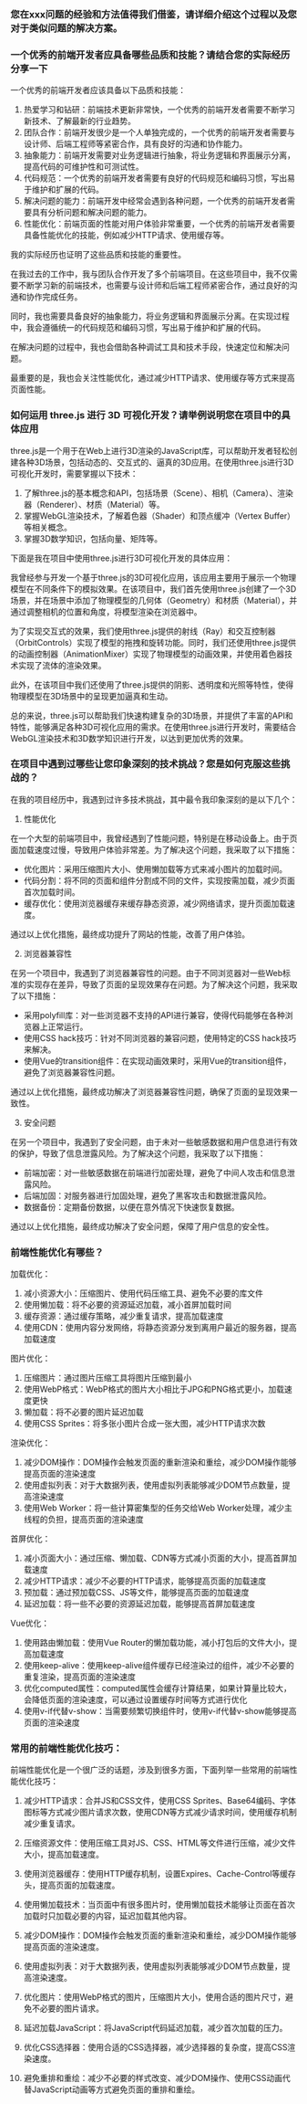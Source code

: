 ### 您在xxx问题的经验和方法值得我们借鉴，请详细介绍这个过程以及您对于类似问题的解决方案。

### 一个优秀的前端开发者应具备哪些品质和技能？请结合您的实际经历分享一下

一个优秀的前端开发者应该具备以下品质和技能：

1. 热爱学习和钻研：前端技术更新非常快，一个优秀的前端开发者需要不断学习新技术、了解最新的行业趋势。
2. 团队合作：前端开发很少是一个人单独完成的，一个优秀的前端开发者需要与设计师、后端工程师等紧密合作，具有良好的沟通和协作能力。
3. 抽象能力：前端开发需要对业务逻辑进行抽象，将业务逻辑和界面展示分离，提高代码的可维护性和可测试性。
4. 代码规范：一个优秀的前端开发者需要有良好的代码规范和编码习惯，写出易于维护和扩展的代码。
5. 解决问题的能力：前端开发中经常会遇到各种问题，一个优秀的前端开发者需要具有分析问题和解决问题的能力。
6. 性能优化：前端页面的性能对用户体验非常重要，一个优秀的前端开发者需要具备性能优化的技能，例如减少HTTP请求、使用缓存等。

我的实际经历也证明了这些品质和技能的重要性。

在我过去的工作中，我与团队合作开发了多个前端项目。在这些项目中，我不仅需要不断学习新的前端技术，也需要与设计师和后端工程师紧密合作，通过良好的沟通和协作完成任务。

同时，我也需要具备良好的抽象能力，将业务逻辑和界面展示分离。在实现过程中，我会遵循统一的代码规范和编码习惯，写出易于维护和扩展的代码。

在解决问题的过程中，我也会借助各种调试工具和技术手段，快速定位和解决问题。

最重要的是，我也会关注性能优化，通过减少HTTP请求、使用缓存等方式来提高页面性能。

### 如何运用 three.js 进行 3D 可视化开发？请举例说明您在项目中的具体应用

three.js是一个用于在Web上进行3D渲染的JavaScript库，可以帮助开发者轻松创建各种3D场景，包括动态的、交互式的、逼真的3D应用。在使用three.js进行3D可视化开发时，需要掌握以下技术：

1. 了解three.js的基本概念和API，包括场景（Scene）、相机（Camera）、渲染器（Renderer）、材质（Material）等。
2. 掌握WebGL渲染技术，了解着色器（Shader）和顶点缓冲（Vertex Buffer）等相关概念。
3. 掌握3D数学知识，包括向量、矩阵等。

下面是我在项目中使用three.js进行3D可视化开发的具体应用：

我曾经参与开发一个基于three.js的3D可视化应用，该应用主要用于展示一个物理模型在不同条件下的模拟效果。在该项目中，我们首先使用three.js创建了一个3D场景，并在场景中添加了物理模型的几何体（Geometry）和材质（Material），并通过调整相机的位置和角度，将模型渲染在浏览器中。

为了实现交互式的效果，我们使用three.js提供的射线（Ray）和交互控制器（OrbitControls）实现了模型的拖拽和旋转功能。同时，我们还使用three.js提供的动画控制器（AnimationMixer）实现了物理模型的动画效果，并使用着色器技术实现了流体的渲染效果。

此外，在该项目中我们还使用了three.js提供的阴影、透明度和光照等特性，使得物理模型在3D场景中的呈现更加逼真和生动。

总的来说，three.js可以帮助我们快速构建复杂的3D场景，并提供了丰富的API和特性，能够满足各种3D可视化应用的需求。在使用three.js进行开发时，需要结合WebGL渲染技术和3D数学知识进行开发，以达到更加优秀的效果。

### 在项目中遇到过哪些让您印象深刻的技术挑战？您是如何克服这些挑战的？

在我的项目经历中，我遇到过许多技术挑战，其中最令我印象深刻的是以下几个：

1. 性能优化

在一个大型的前端项目中，我曾经遇到了性能问题，特别是在移动设备上。由于页面加载速度过慢，导致用户体验非常差。为了解决这个问题，我采取了以下措施：

- 优化图片：采用压缩图片大小、使用懒加载等方式来减小图片的加载时间。
- 代码分割：将不同的页面和组件分割成不同的文件，实现按需加载，减少页面首次加载时间。
- 缓存优化：使用浏览器缓存来缓存静态资源，减少网络请求，提升页面加载速度。

通过以上优化措施，最终成功提升了网站的性能，改善了用户体验。

2. 浏览器兼容性

在另一个项目中，我遇到了浏览器兼容性的问题。由于不同浏览器对一些Web标准的实现存在差异，导致了页面的呈现效果存在问题。为了解决这个问题，我采取了以下措施：

- 采用polyfill库：对一些浏览器不支持的API进行兼容，使得代码能够在各种浏览器上正常运行。
- 使用CSS hack技巧：针对不同浏览器的兼容问题，使用特定的CSS hack技巧来解决。
- 使用Vue的transition组件：在实现动画效果时，采用Vue的transition组件，避免了浏览器兼容性问题。

通过以上优化措施，最终成功解决了浏览器兼容性问题，确保了页面的呈现效果一致性。

3. 安全问题

在另一个项目中，我遇到了安全问题，由于未对一些敏感数据和用户信息进行有效的保护，导致了信息泄露风险。为了解决这个问题，我采取了以下措施：

- 前端加密：对一些敏感数据在前端进行加密处理，避免了中间人攻击和信息泄露风险。
- 后端加固：对服务器进行加固处理，避免了黑客攻击和数据泄露风险。
- 数据备份：定期备份数据，以便在意外情况下快速恢复数据。

通过以上优化措施，最终成功解决了安全问题，保障了用户信息的安全性。

### 前端性能优化有哪些？

加载优化：

1. 减小资源大小：压缩图片、使用代码压缩工具、避免不必要的库文件
2. 使用懒加载：将不必要的资源延迟加载，减小首屏加载时间
3. 缓存资源：通过缓存策略，减少重复请求，提高加载速度
4. 使用CDN：使用内容分发网络，将静态资源分发到离用户最近的服务器，提高加载速度

图片优化：

1. 压缩图片：通过图片压缩工具将图片压缩到最小
2. 使用WebP格式：WebP格式的图片大小相比于JPG和PNG格式更小，加载速度更快
3. 懒加载：将不必要的图片延迟加载
4. 使用CSS Sprites：将多张小图片合成一张大图，减少HTTP请求次数

渲染优化：

1. 减少DOM操作：DOM操作会触发页面的重新渲染和重绘，减少DOM操作能够提高页面的渲染速度
2. 使用虚拟列表：对于大数据列表，使用虚拟列表能够减少DOM节点数量，提高渲染速度
3. 使用Web Worker：将一些计算密集型的任务交给Web Worker处理，减少主线程的负担，提高页面的渲染速度

首屏优化：

1. 减小页面大小：通过压缩、懒加载、CDN等方式减小页面的大小，提高首屏加载速度
2. 减少HTTP请求：减少不必要的HTTP请求，能够提高页面的加载速度
3. 预加载：通过预加载CSS、JS等文件，能够提高页面的加载速度
4. 延迟加载：将一些不必要的资源延迟加载，能够提高首屏加载速度

Vue优化：

1. 使用路由懒加载：使用Vue Router的懒加载功能，减小打包后的文件大小，提高加载速度
2. 使用keep-alive：使用keep-alive组件缓存已经渲染过的组件，减少不必要的重复渲染，提高页面的渲染速度
3. 优化computed属性：computed属性会缓存计算结果，如果计算量比较大，会降低页面的渲染速度，可以通过设置缓存时间等方式进行优化
4. 使用v-if代替v-show：当需要频繁切换组件时，使用v-if代替v-show能够提高页面的渲染速度

### 常用的前端性能优化技巧：

前端性能优化是一个很广泛的话题，涉及到很多方面，下面列举一些常用的前端性能优化技巧：

1. 减少HTTP请求：合并JS和CSS文件，使用CSS Sprites、Base64编码、字体图标等方式减少图片请求次数，使用CDN等方式减少请求时间，使用缓存机制减少重复请求。

2. 压缩资源文件：使用压缩工具对JS、CSS、HTML等文件进行压缩，减少文件大小，提高加载速度。

3. 使用浏览器缓存：使用HTTP缓存机制，设置Expires、Cache-Control等缓存头，提高页面的加载速度。

4. 使用懒加载技术：当页面中有很多图片时，使用懒加载技术能够让页面在首次加载时只加载必要的内容，延迟加载其他内容。

5. 减少DOM操作：DOM操作会触发页面的重新渲染和重绘，减少DOM操作能够提高页面的渲染速度。

6. 使用虚拟列表：对于大数据列表，使用虚拟列表能够减少DOM节点数量，提高渲染速度。

7. 优化图片：使用WebP格式的图片，压缩图片大小，使用合适的图片尺寸，避免不必要的图片请求。

8. 延迟加载JavaScript：将JavaScript代码延迟加载，减少首次加载的压力。

9. 优化CSS选择器：使用合适的CSS选择器，减少选择器的复杂度，提高CSS渲染速度。

10. 避免重排和重绘：减少不必要的样式改变、减少DOM操作、使用CSS动画代替JavaScript动画等方式避免页面的重排和重绘。